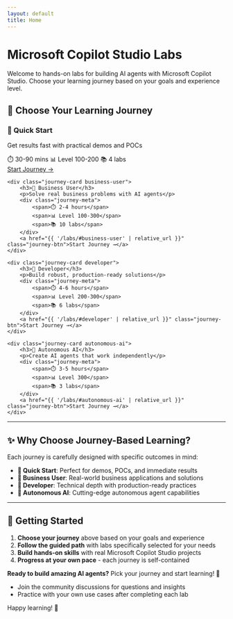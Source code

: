 ```yaml
---
layout: default
title: Home
---
```


# Microsoft Copilot Studio Labs

Welcome to hands-on labs for building AI agents with Microsoft Copilot Studio. Choose your learning journey based on your goals and experience level.

## 🎯 **Choose Your Learning Journey**

<div class="journey-cards">
    <div class="journey-card quick-start">
        <h3>🚀 Quick Start</h3>
        <p>Get results fast with practical demos and POCs</p>
        <div class="journey-meta">
            <span>⏱️ 30-90 mins</span>
            <span>📊 Level 100-200</span>
            <span>📚 4 labs</span>
        </div>
        <a href="{{ '/labs/#quick-start' | relative_url }}" class="journey-btn">Start Journey →</a>
    </div>
    
    <div class="journey-card business-user">
        <h3>💼 Business User</h3>
        <p>Solve real business problems with AI agents</p>
        <div class="journey-meta">
            <span>⏱️ 2-4 hours</span>
            <span>📊 Level 100-300</span>
            <span>📚 10 labs</span>
        </div>
        <a href="{{ '/labs/#business-user' | relative_url }}" class="journey-btn">Start Journey →</a>
    </div>
    
    <div class="journey-card developer">
        <h3>🔧 Developer</h3>
        <p>Build robust, production-ready solutions</p>
        <div class="journey-meta">
            <span>⏱️ 4-6 hours</span>
            <span>📊 Level 200-300</span>
            <span>📚 6 labs</span>
        </div>
        <a href="{{ '/labs/#developer' | relative_url }}" class="journey-btn">Start Journey →</a>
    </div>
    
    <div class="journey-card autonomous-ai">
        <h3>🤖 Autonomous AI</h3>
        <p>Create AI agents that work independently</p>
        <div class="journey-meta">
            <span>⏱️ 3-5 hours</span>
            <span>📊 Level 300</span>
            <span>📚 3 labs</span>
        </div>
        <a href="{{ '/labs/#autonomous-ai' | relative_url }}" class="journey-btn">Start Journey →</a>
    </div>
</div>

---

## ✨ **Why Choose Journey-Based Learning?**

Each journey is carefully designed with specific outcomes in mind:

- **🚀 Quick Start**: Perfect for demos, POCs, and immediate results
- **💼 Business User**: Real-world business applications and solutions
- **🔧 Developer**: Technical depth with production-ready practices
- **🤖 Autonomous AI**: Cutting-edge autonomous agent capabilities

---

## 🎯 **Getting Started**

1. **Choose your journey** above based on your goals and experience
2. **Follow the guided path** with labs specifically selected for your needs
3. **Build hands-on skills** with real Microsoft Copilot Studio projects
4. **Progress at your own pace** - each journey is self-contained

**Ready to build amazing AI agents?** Pick your journey and start learning! 🎉
- Join the community discussions for questions and insights
- Practice with your own use cases after completing each lab

Happy learning! 🎉